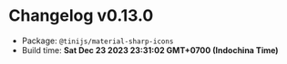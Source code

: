# Changelog v0.13.0

- Package: `@tinijs/material-sharp-icons`
- Build time: **Sat Dec 23 2023 23:31:02 GMT+0700 (Indochina Time)**

